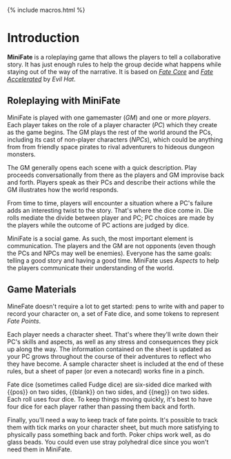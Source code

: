 ---
---

{% include macros.html %}

# Introduction

<!-- TODO: Tighten this up. -->
**MiniFate** is a roleplaying game that allows the players to tell a
collaborative story. It has just enough rules to help the group decide what
happens while staying out of the way of the narrative. It is based on [_Fate
Core_][fate_core] and [_Fate Accelerated_][fae] by _Evil Hat_.

[fate_core]: https://www.evilhat.com/home/fate-core/
[fae]: https://www.evilhat.com/home/fae/

## Roleplaying with MiniFate

MiniFate is played with one gamemaster (*GM*) and one or more
*players*. Each player takes on the role of a player character
(*PC*) which they create as the game begins. The GM plays the rest of
the world around the PCs, including its cast of non-player characters
(*NPCs*), which could be anything from from friendly space pirates to
rival adventurers to hideous dungeon monsters.

The GM generally opens each scene with a quick description. Play proceeds
conversationally from there as the players and GM improvise back and forth.
Players speak as their PCs and describe their actions while the GM illustrates
how the world responds.

<!-- I want to include this out of character part, and I'd like to wrap it in
with "You can use questions to define the world..." But I don't have the right
way to do it yet.

> Players can also ask questions of the GM or other players about the world
>
> Players may also ask the GM for specific details to help them immerse themselves in the PCs' surroundings.

-->

From time to time, players will encounter a situation where a PC's failure
adds an interesting twist to the story. That's where the dice come in. Die
rolls mediate the divide between player and PC; PC choices are made by the
players while the outcome of PC actions are judged by dice.

MiniFate is a social game. As such, the most important element is
communication. The players and the GM are not opponents (even though the PCs
and NPCs may well be enemies). Everyone has the same goals: telling a good
story and having a good time. MiniFate uses *Aspects* to help the
players communicate their understanding of the world.

## Game Materials

MineFate doesn't require a lot to get started: pens to write with and paper to
record your character on, a set of Fate dice, and some tokens to represent
*Fate Points*.

Each player needs a character sheet. That's where they'll write down their
PC's skills and aspects, as well as any stress and consequences they pick up
along the way. The information contained on the sheet is updated as your PC
grows throughout the course of their adventures to reflect who they have
become. A sample character sheet is included at the end of these rules, but a
sheet of paper (or even a notecard) works fine in a pinch.

Fate dice (sometimes called Fudge dice) are six-sided dice marked with {{pos}}
on two sides, {{blank}} on two sides, and {{neg}} on two sides. Each roll uses
four dice. To keep things moving quickly, it's best to have four dice for each
player rather than passing them back and forth.

Finally, you'll need a way to keep track of fate points. It's possible to
track them with tick marks on your character sheet, but much more satisfying
to physically pass something back and forth. Poker chips work well, as do
glass beads. You could even use stray polyhedral dice since you won't need
them in MiniFate.
